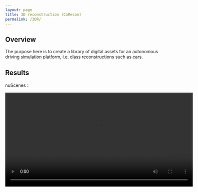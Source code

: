 ```yaml
---
layout: page
title: 3D reconstruction (CaRecon)
permalink: /3DR/
---
```


## Overview
The purpose here is to create a library of digital assets for an autonomous driving simulation platform, i.e. class reconstructions such as cars.

## Results
nuScenes：

<video width="600" height="300" controls >
      <source src="/nuScenes.mp4" type="video/mp4">
</videos>

CO3D(origin):
<video width="600" height="300" controls >
      <source src="/co3d.mp4" type="video/mp4">
</videos>

CO3D(unsupervised pose alignment reconstruction):
<video width="600" height="300" controls >
      <source src="/co3d_2.mp4" type="video/mp4">
</videos>